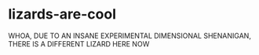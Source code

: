 # lizards-are-cool
WHOA, DUE TO AN INSANE EXPERIMENTAL DIMENSIONAL SHENANIGAN, THERE IS A DIFFERENT LIZARD HERE NOW